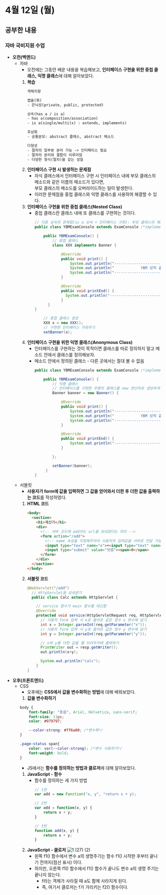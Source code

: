 # 4월 12일 (월)
## 공부한 내용
### 자바 국비지원 수업
- **오전(백엔드)**  
  - 자바
    - 오전에는 그동안 배운 내용을 복습해보고, **인터페이스 구현을 위한 중첩 클래스, 익명 클래스**에 대해 알아보았다. 
    1. **복습**
        ```txt
        객체지향

        캡슐(화)
        - 은닉성(private, public, protected)

        상속(has a / is a)
        - has a(composition/association)
        - is a(single/multi(x) : extends, implements)

        추상화
        - 공통분모: abstract 클래스, abstract 메소드

        다형성
        - 절차의 일부분 분리 가능 -> 인터페이스 필요
        - 절차의 분리와 결합이 이루어짐
        - 다양한 형식(절차)을 갖는 성질
        ```
    2. **인터페이스 구현 시 발생하는 문제점**
       - 자식 클래스에서 인터페이스 구현 시 인터페이스 내에 부모 클래스의 메소드와 같은 이름의 메소드가 있다면,   
       부모 클래스의 메소드를 오버라이드하는 일이 발생한다. 
       - 이러한 문제점을 중첩 클래스와 익명 클래스를 사용하여 해결할 수 있다.
    4. **인터페이스 구현을 위한 중첩 클래스(Nested Class)**
       - 중첩 클래스란 클래스 내에 또 클래스를 구현하는 것이다.
          ```java
          // 다중 상속의 문제점(is a 상속 + 인터페이스 구현): 부모 클래스의 메소드를 오버라이드하게 됨
          public class YBMExamConsole extends ExamConsole /*implements Banner*/ {

              public YBMExamConsole() {
                  // 중첩 클래스
                  class XXX implements Banner {

                      @Override
                      public void print() {
                          System.out.println("----------------------------------");
                          System.out.println("            YBM 성적 출력           ");
                          System.out.println("----------------------------------");     
                      }

                      @Override
                      public void printEnd() {
                        System.out.println("----------------------------------");		
                      }
                }
         }

              // 중첩 클래스 생성
              XXX x = new XXX();
              // 구현한 인터페이스 끼워주기
              setBanner(x);
          ```
    5. **인터페이스 구현을 위한 익명 클래스(Anonymous Class)**
        - 인터페이스를 구현하는 것이 목적이면 클래스를 따로 정의하지 말고 메소드 안에서 클래스를 정의해보자.
        - 메소드 안에서 정의된 클래스 - 다른 곳에서는 절대 볼 수 없음
            ```java
            public class YBMExamConsole extends ExamConsole /*implements Banner*/ {

                public YBMExamConsole() {
                    // 익명 클래스
                    // 인터페이스를 구현한 무명의 클래스를 new 연산자로 생성하게 해서, 그걸 아래 setBanner()에서 세팅할 수 있게 함
                    Banner banner = new Banner() {

                        @Override
                        public void print() {
                            System.out.println("----------------------------------");
                            System.out.println("            YBM 성적 출력           ");
                            System.out.println("----------------------------------");
                        }

                        @Override
                        public void printEnd() {
                            System.out.println("----------------------------------");		
                        }

                    };

                    setBanner(banner);
                 }
            }
            ```
  - 서블릿
    - **사용자가 form에 값을 입력하면 그 값을 얻어와서 더한 후 더한 값을 출력하는 코드**를 작성하였다.
    1. **HTML 코드**
        ```html
        <body>
          <section>
            <h1>계산기</h1>
            <div>
              <!-- 서버 코드에 add라는 url을 보내겠다는 의미 -->
              <form action="/add">
                <!-- name 속성을 지정해주어야 사용자의 입력값을 서버로 전달 가능 -->
                <input type="text" name="x">+<input type="text" name="y"><br>
                <input type="submit" value="덧셈"><span>0</span>
              </form>
            </div>
          </section>
        </body>
        ```
    3. **서블릿 코드**
        ```java
        @WebServlet("/add")
          // HttpServlet을 상속받기
          public class Calc extends HttpServlet {	

            // service 함수가 main 함수를 대신함
            @Override
            protected void service(HttpServletRequest req, HttpServletResponse resp) throws ServletException, IOException {
              // 사용자 form 입력 시 x로 들어온 값은 정수 x 변수에 담기
              int x = Integer.parseInt(req.getParameter("x"));
              // 사용자 form 입력 시 y로 들어온 값은 정수 y 변수에 담기
              int y = Integer.parseInt(req.getParameter("y"));

              // x와 y를 더한 값을 웹 브라우저에 출력하기
              PrintWriter out = resp.getWriter();
              out.println(x+y);

              System.out.println("calc");
            }
        }
        ```
- **오후(프론트엔드)**
  - CSS 
    - 오후에는 **CSS에서 값을 변수화하는 방법**에 대해 배워보았다.
    1. **값을 변수화하기**
      ```css
      body {
          font-family: "돋음", Arial, Helvetica, sans-serif;
          font-size: 11px;
          color: #979797;

          --color-strong: #ff6a00; /*변수화*/
      }

      .page-status span{
          color: var(--color-strong); /*변수 사용하기*/
          font-weight: bold;
      }
      ```
    - JS에서는 **함수를 정의하는 방법과 클로저**에 대해 알아보았다.
    1. **JavaScript - 함수**
        - 함수를 정의하는 세 가지 방법
          ```js
          // 1번
          var add = new Function("x, y", "return x + y);

          // 2번
          var add = function(x, y) {
              return x + y;
          }

          // 3번
          function add(x, y) {
              return x + y;
          }
          ```
     2. **JavaScript - 클로저** 
        ![1 (27) (2)](https://user-images.githubusercontent.com/53208493/114406393-7901b000-9be2-11eb-816c-fd452bbec1f2.png)
        - 왼쪽 f1() 함수에서 변수 a의 생명주기는 함수 f1() 시작한 후부터 끝나기 전까지(점선 표시) 이다.
        - 하지만, 오른쪽 f1() 함수에서 f1() 함수가 끝나도 변수 a의 생명 주기는 끝나지 않는다.
          - f라는 객체가 사라질 때 a도 함께 사라지게 된다.
          - 즉, 여기서 클로저는 f가 가리키는 f2() 함수이다.
